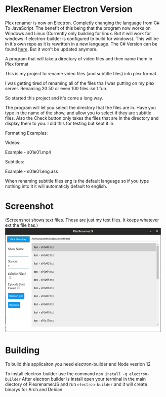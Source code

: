# PlexRenamer Electron Version
Plex renamer is now on Electron. Completly changing the language from C# To JavaScript. The benefit of this being that the program now works on Windows and Linux (Currently only building for linux. But it will work for windows if electron-builder is configured to build for windows). This will be in it's own repo as it is rewritten in a new language. The C# Version can be found [here](https://github.com/jacob9423/Plex-Renamer). But it won't be updated anymore.

A program that will take a directory of video files and then name them in Plex format

This is my project to rename video files (and subtitle files) into plex format.

I was getting tired of renaming all of the files tha I was putting on my plex server. Renaming 20 50 or even 100 files isn't fun.

So started this project and it's come a long way. 

The program will let you select the directory that the files are in. Have you type in the name of the show, and allow you to select if
they are subtitle files. Also the Check button only takes the files that are in the directory and display them to you. I did this for
testing but kept it in.

Formating Examples: 

Videos:

Example - s01e01.mp4

Subtitles:

Example - s01e01.eng.ass

When renaming subtitle files eng is the default language so if you type nothing into it it will automaticly default to english.

# Screenshot
(Screenshot shows text files. Those are just my test files. It keeps whatever ext the file has.)
![PlexRenamerJS Screenshot](./PlexrenamerJS.png)

# Building
  
To build this applicaiton you need electron-builder and Node vesrion 12  
  
To install electron-builder use the command `npm install -g electron-builder` After electron builder is install open your terminal in the main diectory of PlexrenamerJS and run `electron-builder` and it will create binarys for Arch and Debian.



